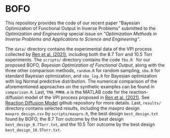 # BOFO
This repository provides the code of our recent paper "Bayesian Optimization of Functional Output in Inverse Problems" submitted to the *Optimization and Engineering* special issue on *"Optimization Methods in Inverse Problems and Applications to Science and Engineering"*.

The ```data/``` directory contains the experimental data of the VPI process collected by [Ren et al. (2021)][1], including both the 8.7 Torr and 10.5 Torr experiments. The ```scripts/``` directory contains the code ```fbo.R	``` for our proposed BOFO, *Bayesian Optimization of Functional Output*, along with the three other comparison methods, ```random.R``` for random sampling, ```sbo.R``` for standard Bayesian optimization, and ```sbo_log.R``` for Bayesian optimization with log Normal predictive distribution. The numerical comparison of the aforementioned approaches on the synthetic examples can be found in ```comparison.R```. Last, ```TMA_PMMA.m``` is the MATLAB code for the reaction-diffusion model of the VPI process proposed in [Ren et al. (2021)][1]. See [Reaction Diffusion Model][2] github repository for more details. Last, ```results/``` directory contains selected results, including the maxpro design ```maxpro_design.csv``` by ```scripts/maxpro.R```, the best design ```best_design.txt``` found by BOFO, the 8.7 Torr outcome by the best design ```best_design_8.7Torr.txt```, and the 10.5 Torr outcome by the best design ```best_design_10.5Torr.txt```.


[1]:https://pubs.acs.org/doi/10.1021/acs.chemmater.1c01283
[2]:https://github.com/yren48/Reaction_Diffusion_Model